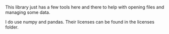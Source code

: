 This library just has a few tools here and there to help with opening files and managing some data.

I do use numpy and pandas.  Their licenses can be found in the licenses folder.

